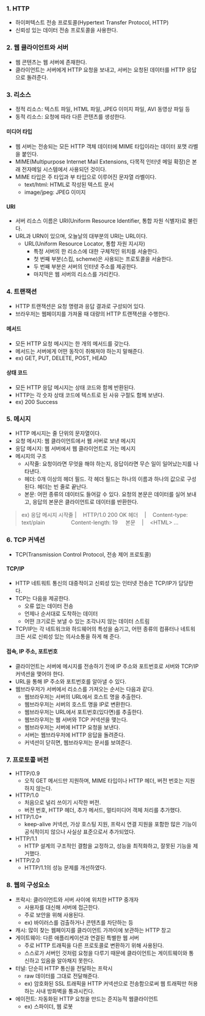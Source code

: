 ### 1. HTTP
- 하이퍼텍스트 전송 프로토콜(Hypertext Transfer Protocol, HTTP)
- 신뢰성 있는 데이터 전송 프로토콜을 사용한다.

### 2. 웹 클라이언트와 서버
- 웹 콘텐츠는 웹 서버에 존재한다.
- 클라이언트는 서버에게 HTTP 요청을 보내고, 서버는 요청된 데이터를 HTTP 응답으로 돌려준다.

### 3. 리소스
- 정적 리소스: 텍스트 파일, HTML 파일, JPEG 이미지 파일, AVI 동영상 파일 등
- 동적 리소스: 요청에 따라 다른 콘텐츠를 생성한다.

#### 미디어 타입
- 웹 서버는 전송되는 모든 HTTP 객체 데이터에 MIME 타입이라는 데이터 포맷 라벨을 붙인다.
- MIME(Multipurpose Internet Mail Extensions, 다목적 인터넷 메일 확장)은 본래 전자메일 시스템에서 사용되던 것이다.
- MIME 타입은 주 타입과 부 타입으로 이루어진 문자열 라벨이다.
  + text/html: HTML로 작성된 텍스트 문서
  + image/jpeg: JPEG 이미지

#### URI
- 서버 리소스 이름은 URI(Uniform Resource Identifier, 통합 자원 식별자)로 불린다.
- URL과 URN이 있으며, 오늘날의 대부분의 URI는 URL이다.
  + URL(Uniform Resource Locator, 통합 자원 지시자)
    * 특정 서버의 한 리소스에 대한 구체적인 위치를 서술한다.
    * 첫 번째 부분(스킴, scheme)은 사용되는 프로토콜을 서술한다.
    * 두 번째 부분은 서버의 인터넷 주소를 제공한다.
    * 마지막은 웹 서버의 리소스를 가리킨다.

### 4. 트랜잭션
- HTTP 트랜잭션은 요청 명령과 응답 결과로 구성되어 있다.
- 브라우저는 웹페이지를 가져올 때 대량의 HTTP 트랜잭션을 수행한다.

#### 메서드
- 모든 HTTP 요청 메시지는 한 개의 메서드를 갖는다.
- 메서드는 서버에게 어떤 동작이 취해져야 하는지 말해준다.
- ex) GET, PUT, DELETE, POST, HEAD

#### 상태 코드
- 모든 HTTP 응답 메시지는 상태 코드와 함께 반환된다.
- HTTP는 각 숫자 상태 코드에 텍스트로 된 사유 구절도 함께 보낸다.
- ex) 200 Success

### 5. 메시지
- HTTP 메시지는 줄 단위의 문자열이다.
- 요청 메시지: 웹 클라이언트에서 웹 서버로 보낸 메시지
- 응답 메시지: 웹 서버에서 웹 클라이언트로 가는 메시지
- 메시지의 구조
  + 시작줄: 요청이라면 무엇을 해야 하는지, 응답이라면 무슨 일이 일어났는지를 나타낸다.
  + 헤더: 0개 이상의 헤더 필드. 각 헤더 필드는 하나의 이름과 하나의 값으로 구성된다. 헤더는 빈 줄로 끝난다.
  + 본문: 어떤 종류의 데이터도 들어갈 수 있다. 요청의 본문은 데이터를 실어 보내고, 응답의 본문은 클라이언트로 데이터를 반환한다.

>ex) 응답 메시지
시작줄 | ㅤHTTP/1.0 200 OK
헤더ㅤ | ㅤContent-type: text/plain
ㅤㅤㅤㅤㅤContent-length: 19
ㅤ
본문 ㅤ| ㅤ<HTML\> ...

### 6. TCP 커넥션
- TCP(Transmission Control Protocol, 전송 제어 프로토콜)

#### TCP/IP
- HTTP 네트워트 통신의 대중적이고 신뢰성 있는 인터넷 전송은 TCP/IP가 담당한다.
- TCP는 다음을 제공한다.
  + 오류 없는 데이터 전송
  + 언제나 순서대로 도착하는 데이터
  + 어떤 크기로든 보낼 수 있는 조각나지 않는 데이터 스트림
- TCP/IP는 각 네트워크와 하드웨어의 특성을 숨기고, 어떤 종류의 컴퓨터나 네트워크든 서로 신뢰성 있는 의사소통을 하게 해 준다.

#### 접속, IP 주소, 포트번호
- 클라이언트는 서버에 메시지를 전송하기 전에 IP 주소와 포트번호로 서버와 TCP/IP 커넥션을 맺어야 한다.
- URL을 통해 IP 주소와 포트번호를 알아낼 수 있다.
- 웹브라우저가 서버에서 리소스를 가져오는 순서는 다음과 같다.
  + 웹브라우저는 서버의 URL에서 호스트 명을 추출한다.
  + 웹브라우저는 서버의 호스트 명을 IP로 변환한다.
  + 웹브라우저는 URL에서 포트번호(있다면)를 추출한다.
  + 웹브라우저는 웹 서버와 TCP 커넥션을 맺는다.
  + 웹브라우저는 서버에 HTTP 요청을 보낸다.
  + 서버는 웹브라우저에 HTTP 응답을 돌려준다.
  + 커넥션이 닫히면, 웹브라우저는 문서를 보여준다.


### 7. 프로토콜 버전
- HTTP/0.9
  + 오직 GET 메서드만 지원하며, MIME 타입이나 HTTP 헤더, 버전 번호는 지원하지 않는다.
- HTTP/1.0
  + 처음으로 널리 쓰이기 시작한 버전.
  + 버전 번호, HTTP 헤더, 추가 메서드, 멀티미디어 객체 처리를 추가했다.
- HTTP/1.0+
  + keep-alive 커넥션, 가상 호스팅 지원, 프락시 연결 지원을 포함한 많은 기능이 공식적이지 않으나 사실상 표준으로서 추가되었다.
- HTTP/1.1
  + HTTP 설계의 구조적인 결함을 교정하고, 성능을 최적화하고, 잘못된 기능을 제거했다.
- HTTP/2.0
  + HTTP/1.1의 성능 문제를 개선하였다.
  
### 8. 웹의 구성요소
- 프락시: 클라이언트와 서버 사이에 위치한 HTTP 중개자
  + 사용자를 대신해 서버에 접근한다.
  + 주로 보안을 위해 사용된다.
  + ex) 바이러스를 검출하거나 콘텐츠를 차단하는 등
- 캐시: 많이 찾는 웹페이지를 클라이언트 가까이에 보관하는 HTTP 창고
- 게이트웨이: 다른 애플리케이션과 연결된 특별한 웹 서버
  + 주로 HTTP 트래픽을 다른 프로토콜로 변환하기 위해 사용된다.
  + 스스로가 서버인 것처럼 요청을 다루기 때문에 클라이언트는 게이트웨이와 통신하고 있음을 알아채지 못한다.
- 터널: 단순히 HTTP 통신을 전달하는 프락시
  + raw 데이터를 그대로 전달해준다.
  + ex) 암호화된 SSL 트래픽을 HTTP 커넥션으로 전송함으로써 웹 트래픽만 허용하는 사내 방화벽을 통과시킨다.
- 에이전트: 자동화된 HTTP 요청을 만드는 준지능적 웹클라이언트
  + ex) 스파이더, 웹 로봇
 
